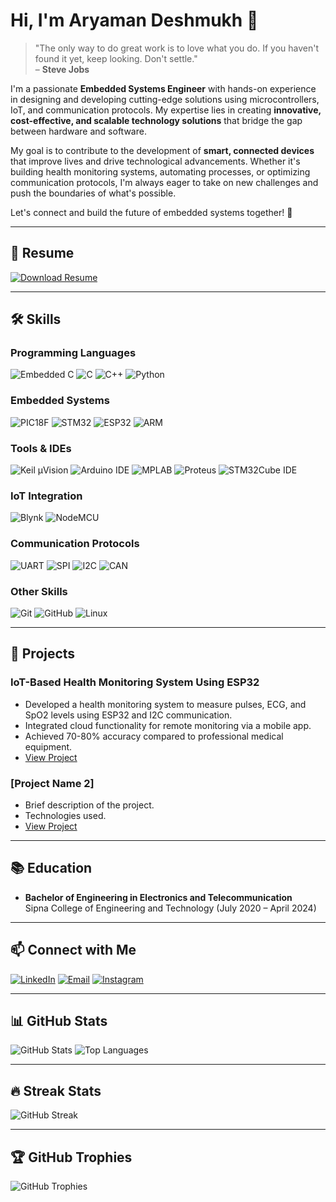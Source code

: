 # Hi, I'm Aryaman Deshmukh 👋

> "The only way to do great work is to love what you do. If you haven't found it yet, keep looking. Don't settle."  
> – **Steve Jobs**

I'm a passionate **Embedded Systems Engineer** with hands-on experience in designing and developing cutting-edge solutions using microcontrollers, IoT, and communication protocols. My expertise lies in creating **innovative, cost-effective, and scalable technology solutions** that bridge the gap between hardware and software.

My goal is to contribute to the development of **smart, connected devices** that improve lives and drive technological advancements. Whether it's building health monitoring systems, automating processes, or optimizing communication protocols, I'm always eager to take on new challenges and push the boundaries of what's possible.

Let's connect and build the future of embedded systems together! 🚀

---

## 📄 Resume
[![Download Resume](https://img.shields.io/badge/Download_Resume-4285F4?style=for-the-badge&logo=adobe-acrobat-reader&logoColor=white)](https://github.com/Aryaman-deshmukh/Aryaman-deshmukh/raw/main/ARYAMAN_Resume.pdf)

---

## 🛠️ Skills

### Programming Languages
![Embedded C](https://img.shields.io/badge/Embedded_C-00599C?style=for-the-badge&logo=c&logoColor=white)
![C](https://img.shields.io/badge/C-00599C?style=for-the-badge&logo=c&logoColor=white)
![C++](https://img.shields.io/badge/C++-00599C?style=for-the-badge&logo=c%2B%2B&logoColor=white)
![Python](https://img.shields.io/badge/Python-3776AB?style=for-the-badge&logo=python&logoColor=white)

### Embedded Systems
![PIC18F](https://img.shields.io/badge/PIC18F-007ACC?style=for-the-badge&logo=microchip&logoColor=white)
![STM32](https://img.shields.io/badge/STM32-03234B?style=for-the-badge&logo=stmicroelectronics&logoColor=white)
![ESP32](https://img.shields.io/badge/ESP32-E7352C?style=for-the-badge&logo=espressif&logoColor=white)
![ARM](https://img.shields.io/badge/ARM-0091BD?style=for-the-badge&logo=arm&logoColor=white)

### Tools & IDEs
![Keil µVision](https://img.shields.io/badge/Keil_µVision-007ACC?style=for-the-badge&logo=keil&logoColor=white)
![Arduino IDE](https://img.shields.io/badge/Arduino_IDE-00979D?style=for-the-badge&logo=arduino&logoColor=white)
![MPLAB](https://img.shields.io/badge/MPLAB-007ACC?style=for-the-badge&logo=microchip&logoColor=white)
![Proteus](https://img.shields.io/badge/Proteus-007ACC?style=for-the-badge&logo=proteus&logoColor=white)
![STM32Cube IDE](https://img.shields.io/badge/STM32Cube_IDE-03234B?style=for-the-badge&logo=stmicroelectronics&logoColor=white)

### IoT Integration
![Blynk](https://img.shields.io/badge/Blynk-00C7FD?style=for-the-badge&logo=blynk&logoColor=white)
![NodeMCU](https://img.shields.io/badge/NodeMCU-E7352C?style=for-the-badge&logo=nodemcu&logoColor=white)

### Communication Protocols
![UART](https://img.shields.io/badge/UART-007ACC?style=for-the-badge)
![SPI](https://img.shields.io/badge/SPI-007ACC?style=for-the-badge)
![I2C](https://img.shields.io/badge/I2C-007ACC?style=for-the-badge)
![CAN](https://img.shields.io/badge/CAN-007ACC?style=for-the-badge)

### Other Skills
![Git](https://img.shields.io/badge/Git-F05032?style=for-the-badge&logo=git&logoColor=white)
![GitHub](https://img.shields.io/badge/GitHub-181717?style=for-the-badge&logo=github&logoColor=white)
![Linux](https://img.shields.io/badge/Linux-FCC624?style=for-the-badge&logo=linux&logoColor=black)

---

## 🚀 Projects

### IoT-Based Health Monitoring System Using ESP32
- Developed a health monitoring system to measure pulses, ECG, and SpO2 levels using ESP32 and I2C communication.
- Integrated cloud functionality for remote monitoring via a mobile app.
- Achieved 70-80% accuracy compared to professional medical equipment.
- [View Project](https://github.com/Aryaman-deshmukh/health-monitoring-system)

### [Project Name 2]
- Brief description of the project.
- Technologies used.
- [View Project](https://github.com/Aryaman-deshmukh/project2)

---

## 📚 Education
- **Bachelor of Engineering in Electronics and Telecommunication**  
  Sipna College of Engineering and Technology (July 2020 – April 2024)

---

## 📫 Connect with Me
[![LinkedIn](https://img.shields.io/badge/LinkedIn-0A66C2?style=for-the-badge&logo=linkedin&logoColor=white)](https://www.linkedin.com/in/aryaman7deshmukh)
[![Email](https://img.shields.io/badge/Email-D14836?style=for-the-badge&logo=gmail&logoColor=white)](mailto:aryaman7deshmukh@gmail.com)
[![Instagram](https://img.shields.io/badge/Instagram-E4405F?style=for-the-badge&logo=instagram&logoColor=white)](https://www.instagram.com/aryaman_deshmukh/?hl=en)

---

## 📊 GitHub Stats
![GitHub Stats](https://github-readme-stats.vercel.app/api?username=Aryaman-deshmukh&show_icons=true&theme=radical)
![Top Languages](https://github-readme-stats.vercel.app/api/top-langs/?username=Aryaman-deshmukh&layout=compact&theme=radical)

---

## 🔥 Streak Stats
![GitHub Streak](https://streak-stats.demolab.com/?user=Aryaman-deshmukh&theme=radical)

---

## 🏆 GitHub Trophies
![GitHub Trophies](https://github-profile-trophy.vercel.app/?username=Aryaman-deshmukh&theme=radical&row=1&column=7)
